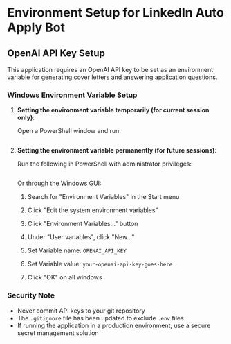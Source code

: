 # Environment Setup for LinkedIn Auto Apply Bot

## OpenAI API Key Setup

This application requires an OpenAI API key to be set as an environment variable for generating cover letters and answering application questions.

### Windows Environment Variable Setup

1. **Setting the environment variable temporarily (for current session only)**:
   
   Open a PowerShell window and run:
   ```powershell

   ```

2. **Setting the environment variable permanently (for future sessions)**:
   
   Run the following in PowerShell with administrator privileges:
   ```powershell

   ```

   Or through the Windows GUI:
   1. Search for "Environment Variables" in the Start menu
   2. Click "Edit the system environment variables"
   3. Click "Environment Variables..." button
   4. Under "User variables", click "New..."
   5. Set Variable name: `OPENAI_API_KEY`
   6. Set Variable value: `your-openai-api-key-goes-here`

   7. Click "OK" on all windows

### Security Note

* Never commit API keys to your git repository
* The `.gitignore` file has been updated to exclude `.env` files
* If running the application in a production environment, use a secure secret management solution
